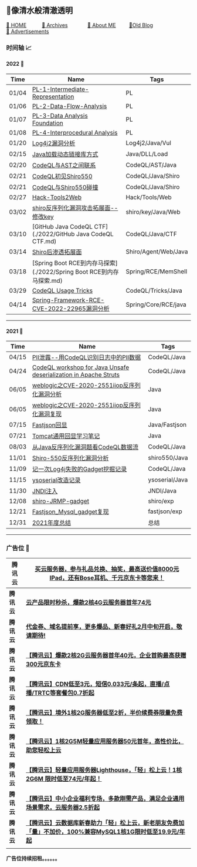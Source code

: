 <head>
    <script async src="https://pagead2.googlesyndication.com/pagead/js/adsbygoogle.js?client=ca-pub-4943002733193231" crossorigin="anonymous">
    </script>
</head>










## 👋像清水般清澈透明

[🏯 HOME](https://sumsec.me/)&emsp;&emsp;&emsp;[&#x1F4C1; Archives](./resources/Archives.md)  &emsp;&emsp; &emsp; [&#x1F4E3; About ME](./resources/AboutMe.md) &emsp;&emsp;  [&#x1F4D2;Old Blog](https://old.sumsec.me)&emsp;&emsp;&emsp; [&#x1F4CC; Advertisements](./resources/Advertisements.md)



### 时间轴 &#x1F4C8;



#### 2022  📅

| Time  | Name                                                         | Tags                 |
| ----- | ------------------------------------------------------------ | -------------------- |
| 01/04 | [PL-1-Intermediate-Representation](./PL/Intermediate-Representation.md) | PL                   |
| 01/06 | [PL-2-Data-Flow-Analysis](./PL/Data-Flow-Analysis.md)        | PL                   |
| 01/07 | [PL-3-Data Analysis Foundation](./PL/Data-Analysis-Foundation.md) | PL                   |
| 01/08 | [PL-4-Interprocedural Analysis](./PL/Interprocedural-Analysis.md) | PL                   |
| 01/20 | [Log4j2漏洞分析](./2022/Log4j2漏洞分析.md)                   | Log4j2/Java/Vul      |
| 02/15 | [Java加载动态链接库方式](./2022/Java加载动态链接库方式.md)   | Java/DLL/Load        |
| 02/20 | [CodeQL与AST之间联系](./2022/CodeQL与AST之间联系.md)         | CodeQL/AST/Java      |
| 02/21 | [CodeQL初见Shiro550](./2022/CodeQL初见Shiro550.md)           | CodeQL/Java/Shiro    |
| 02/21 | [CodeQL与Shiro550碰撞](./2022/CodeQL与Shiro550碰撞.md)       | CodeQL/Java/Shiro    |
| 02/27 | [Hack-Tools2Web](./2022/Hack-Tools2Web.md)                   | Hack/Tools/Web       |
| 03/02 | [shiro反序列化漏洞攻击拓展面--修改key](./2022/shiro反序列化漏洞攻击拓展面--修改key.md) | shiro/key/Java/Web   |
| 03/10 | [GitHub Java CodeQL CTF](./2022/GitHub Java CodeQL CTF.md)   | CodeQL/Java/CTF      |
| 03/14 | [Shiro后渗透拓展面](./2022/Shiro后渗透拓展面.md)             | Shiro/Agent/Web/Java |
| 03/18 | [Spring Boot RCE到内存马探索](./2022/Spring Boot RCE到内存马探索.md) | Spring/RCE/MemShell  |
| 03/29 | [CodeQL Usage Tricks](./2022/CodeQL-Usage-Tricks.md)         | CodeQL/Tricks/Java   |
| 04/14 | [Spring-Framework-RCE-CVE-2022-22965漏洞分析](./2022/Spring-Framework-RCE-CVE-2022-22965漏洞分析.md) | Spring/Core/RCE/java |



---



#### 2021 📅

| Time  | Name                                                         | Tags           |
| ----- | ------------------------------------------------------------ | -------------- |
| 04/15 | [PII泄露--用CodeQL识别日志中的PII数据](./2021/PII泄露--用CodeQL识别日志中的PII数据.md) | CodeQL/Java    |
| 04/24 | [CodeQL workshop for Java Unsafe deserialization in Apache Struts](./2021/CodeQL-workshop-for-Java-Unsafe-deserialization-in-Apache-Struts.md) | CodeQL/Java    |
| 06/05 | [weblogic之CVE-2020-2551iiop反序列化漏洞分析](./2021/weblogic之CVE-2020-2551iiop反序列化漏洞分析.md) | Java           |
| 06/05 | [weblogic之CVE-2020-2551iiop反序列化漏洞复现](./2021/weblogic之CVE-2020-2551iiop反序列化漏洞复现.md) | Java           |
| 07/15 | [Fastjson回显](./2021/Fastjson回显.md)                       | Java/Fastjson  |
| 07/21 | [Tomcat通用回显学习笔记](./2021/Tomcat通用回显学习笔记.md)   | Java           |
| 08/03 | [从Java反序列化漏洞题看CodeQL数据流](./2021/从Java反序列化漏洞题看CodeQL数据流.md) | CodeQL/Java    |
| 11/01 | [Shiro-550反序列化漏洞分析](./2021/Shiro-550反序列化漏洞分析.md) | shiro550/Java  |
| 11/09 | [记一次Log4j失败的Gadget挖掘记录](./2021/记一次Log4j失败的Gadget挖掘记录.md) | CodeQL/Java    |
| 11/15 | [ysoserial改造记录](./2021/ysoserial改造记录.md)             | ysoserial/Java |
| 11/30 | [JNDI注入](./2021/JNDI注入.md)                               | JNDI/Java      |
| 12/08 | [shiro-JRMP-gadget](./2021/shiro-JRMP-gadget.md)             | shiro/exp      |
| 12/21 | [Fastjson_Mysql_gadget复现](./2021/Fastjson_Mysql_gadget复现.md) | fastjson/exp   |
| 12/31 | [2021年度总结](./2021/2021年度总结.md)                       | 总结           |



---

### 广告位 📑

| 腾讯云     | [买云服务器，参与礼品兑换、抽奖，最高送价值8000元IPad，还有Bose耳机、千元京东卡等您来！](https://curl.qcloud.com/ExHdaRF2) |
| ---------- | ------------------------------------------------------------ |
| **腾讯云** | [**云产品限时秒杀，爆款2核4G云服务器首年74元**](https://curl.qcloud.com/5RLkMR5O) |
| **腾讯云** | [**代金券、域名提前享，更多爆品、新春好礼2月中旬开启，敬请期待!**](https://cloud.tencent.com/act/cps/redirect?redirect=1576&cps_key=efaad5c0d018bebdee56492ced661c43&from=console) |
| **腾讯云** | [**【腾讯云】爆款2核2G云服务器首年40元，企业首购最高获赠300元京东卡**](https://cloud.tencent.com/act/cps/redirect?redirect=1577&cps_key=efaad5c0d018bebdee56492ced661c43&from=console) |
| **腾讯云** | [**【腾讯云】CDN低至3元，短信0.033元/条起，直播/点播/TRTC等套餐包0.7折起**](https://cloud.tencent.com/act/cps/redirect?redirect=1578&cps_key=efaad5c0d018bebdee56492ced661c43&from=console) |
| **腾讯云** | [**【腾讯云】境外1核2G服务器低至2折，半价续费券限量免费领取！**](https://cloud.tencent.com/act/cps/redirect?redirect=1068&cps_key=efaad5c0d018bebdee56492ced661c43&from=console) |
| **腾讯云** | [**【腾讯云】1核2G5M轻量应用服务器50元首年，高性价比，助您轻松上云**](https://cloud.tencent.com/act/cps/redirect?redirect=1556&cps_key=efaad5c0d018bebdee56492ced661c43&from=console) |
| **腾讯云** | [**【腾讯云】轻量应用服务器Lighthouse，「轻」松上云！1核2G6M 限时低至74元/年起！**](https://cloud.tencent.com/act/cps/redirect?redirect=1079&cps_key=efaad5c0d018bebdee56492ced661c43&from=console) |
| **腾讯云** | [**【腾讯云】中小企业福利专场，多款刚需产品，满足企业通用场景需求，云服务器2.5折起**](https://cloud.tencent.com/act/cps/redirect?redirect=1060&cps_key=efaad5c0d018bebdee56492ced661c43&from=console) |
| **腾讯云** | [**【腾讯云】云数据库新春助力「轻」松上云，新老朋友免费加「量」不加价，100%兼容MySQL1核1G限时低至19.9元/年起**](https://cloud.tencent.com/act/cps/redirect?redirect=1080&cps_key=efaad5c0d018bebdee56492ced661c43&from=console) |
|            |                                                              |

**广告位持续招租。。。。。。**

